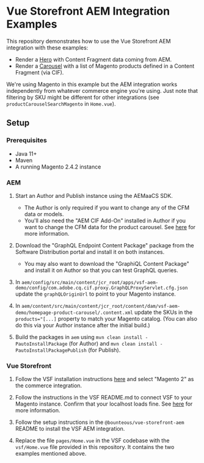 # Vue Storefront AEM Integration Examples

This repository demonstrates how to use the Vue Storefront AEM integration with these examples:

* Render a [Hero](https://docs.storefrontui.io/?path=/docs/components-organisms-hero--common) with Content Fragment data coming from AEM.
* Render a [Carousel](https://docs.storefrontui.io/?path=/docs/components-organisms-carousel--common) with a list of Magento products defined in a Content Fragment (via CIF).

We're using Magento in this example but the AEM integration works independently from whatever commerce engine you're using.
Just note that filtering by SKU might be different for other integrations (see `productCarouselSearchMagento` in `Home.vue`).

## Setup

### Prerequisites

* Java 11+
* Maven
* A running Magento 2.4.2 instance

### AEM

1. Start an Author and Publish instance using the AEMaaCS SDK.
    * The Author is only required if you want to change any of the CFM data or models.
    * You'll also need the "AEM CIF Add-On" installed in Author if you want to change the CFM data for the product carousel.
      See [here](https://experienceleague.adobe.com/docs/experience-manager-cloud-service/content-and-commerce/storefront/developing/develop.html) for more information.

2. Download the "GraphQL Endpoint Content Package" package from the Software Distribution portal and install it on both instances.
    * You may also want to download the "GraphiQL Content Package" and install it on Author so that you can test GraphQL queries.

3. In `aem/config/src/main/content/jcr_root/apps/vsf-aem-demo/config/com.adobe.cq.cif.proxy.GraphQLProxyServlet.cfg.json` update the `graphQLOriginUrl` to point to your Magento instance.

4. In `aem/content/src/main/content/jcr_root/content/dam/vsf-aem-demo/homepage-product-carousel/.content.xml` update the SKUs in the `products="[...]` property to match your Magento catalog. (You can also do this via your Author instance after the initial build.)

5. Build the packages in `aem` using `mvn clean install -PautoInstallPackage` (for Author) and `mvn clean install -PautoInstallPackagePublish` (for Publish).


### Vue Storefront

1. Follow the VSF installation instructions [here](https://docs.vuestorefront.io/v2/general/installation.html#prerequisites) and select "Magento 2" as the commerce integration.

2. Follow the instructions in the VSF README.md to connect VSF to your Magento instance. Confirm that your localhost loads fine.
   See [here](https://docs.vuestorefront.io/v1/guide/installation/magento.html) for more information.

3. Follow the setup instructions in the `@bounteous/vue-storefront-aem` README to install the VSF AEM integration.

4. Replace the file `pages/Home.vue` in the VSF codebase with the `vsf/Home.vue` file provided in this repository. It contains the two examples mentioned above.
